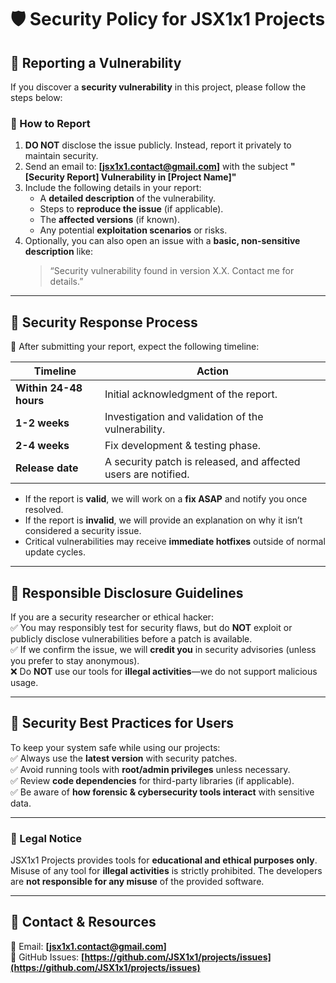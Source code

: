 # **🛡 Security Policy for JSX1x1 Projects**  


## **🔹 Reporting a Vulnerability**  

If you discover a **security vulnerability** in this project, please follow the steps below:  

### **📌 How to Report**  
1. **DO NOT** disclose the issue publicly. Instead, report it privately to maintain security.  
2. Send an email to: **[jsx1x1.contact@gmail.com]** with the subject **"[Security Report] Vulnerability in [Project Name]"**  
3. Include the following details in your report:  
   - A **detailed description** of the vulnerability.  
   - Steps to **reproduce the issue** (if applicable).  
   - The **affected versions** (if known).  
   - Any potential **exploitation scenarios** or risks.  
4. Optionally, you can also open an issue with a **basic, non-sensitive description** like:  
   > “Security vulnerability found in version X.X. Contact me for details.”  

---

## **🔹 Security Response Process**  

🔹 After submitting your report, expect the following timeline:  

| Timeline | Action |
| -------- | ------ |
| **Within 24-48 hours** | Initial acknowledgment of the report. |
| **1-2 weeks** | Investigation and validation of the vulnerability. |
| **2-4 weeks** | Fix development & testing phase. |
| **Release date** | A security patch is released, and affected users are notified. |

- If the report is **valid**, we will work on a **fix ASAP** and notify you once resolved.  
- If the report is **invalid**, we will provide an explanation on why it isn’t considered a security issue.  
- Critical vulnerabilities may receive **immediate hotfixes** outside of normal update cycles.  

---

## **🔹 Responsible Disclosure Guidelines**  

If you are a security researcher or ethical hacker:  
✅ You may responsibly test for security flaws, but do **NOT** exploit or publicly disclose vulnerabilities before a patch is available.  
✅ If we confirm the issue, we will **credit you** in security advisories (unless you prefer to stay anonymous).  
❌ Do **NOT** use our tools for **illegal activities**—we do not support malicious usage.  

---

## **🔹 Security Best Practices for Users**  

To keep your system safe while using our projects:  
✅ Always use the **latest version** with security patches.  
✅ Avoid running tools with **root/admin privileges** unless necessary.  
✅ Review **code dependencies** for third-party libraries (if applicable).  
✅ Be aware of **how forensic & cybersecurity tools interact** with sensitive data.  

---

### **📜 Legal Notice**  
JSX1x1 Projects provides tools for **educational and ethical purposes only**. Misuse of any tool for **illegal activities** is strictly prohibited. The developers are **not responsible for any misuse** of the provided software.  

---

## **🔹 Contact & Resources**  
📧 Email: **[jsx1x1.contact@gmail.com]**  
🔗 GitHub Issues: **[https://github.com/JSX1x1/projects/issues](https://github.com/JSX1x1/projects/issues)**  
